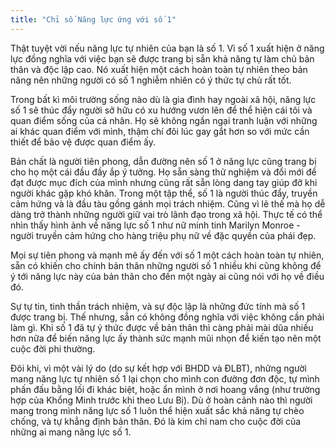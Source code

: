 ```yaml
---
title: "Chỉ số Năng lực ứng với số 1"
---
```


Thật tuyệt vời nếu năng lực tự nhiên của bạn là số 1. Vì số 1 xuất hiện ở năng lực đồng nghĩa với việc bạn sẽ được trang bị sẵn khả năng tự làm chủ bản thân và độc lập cao. Nó xuất hiện một cách hoàn toàn tự nhiên theo bản năng nên những người có số 1 nghiễm nhiên có ý thức tự chủ rất tốt. 

Trong bất kì môi trường sống nào dù là gia đình hay ngoài xã hội, năng lực số 1 sẽ thúc đẩy người sở hữu có xu hướng vươn lên để thể hiện cái tôi và quan điểm sống của cá nhân. Họ sẽ không ngần ngại tranh luận với những ai khác quan điểm với mình, thậm chí đôi lúc gay gắt hơn so với mức cần thiết để bảo vệ được quan điểm ấy. 

Bản chất là người tiên phong, dẫn đường nên số 1 ở năng lực cũng trang bị cho họ một cái đầu đầy ắp ý tưởng. Họ sẵn sàng thử nghiệm và đổi mới để đạt được mục đích của mình nhưng cũng rất sẵn lòng dang tay giúp đỡ khi người khác gặp khó khăn. 
Trong một tập thể, số 1 là người thúc đẩy, truyền cảm hứng và là đầu tàu gồng gánh mọi trách nhiệm. Cũng vì lẽ thế mà họ dễ dàng trở thành những người giữ vai trò lãnh đạo trong xã hội. Thực tế có thể nhìn thấy hình ảnh về năng lực số 1 như nữ minh tinh Marilyn Monroe - người truyền cảm hứng cho hàng triệu phụ nữ về đặc quyền của phái đẹp. 

Mọi sự tiên phong và mạnh mẽ ấy đến với số 1 một cách hoàn toàn tự nhiên, sẵn có khiến cho chính bản thân những người số 1 nhiều khi cũng không để ý tới năng lực này của bản thân cho đến một ngày ai cũng nói với họ về điều đó. 

Sự tự tin, tinh thần trách nhiệm, và sự độc lập là những đức tính mà số 1 được trang bị. Thế nhưng, sẵn có không đồng nghĩa với việc không cần phải làm gì. Khi số 1 đã tự ý thức được về bản thân thì càng phải mài dũa nhiều hơn nữa để biến năng lực ấy thành sức mạnh mũi nhọn để kiến tạo nên một cuộc đời phi thường. 

Đôi khi, vì một vài lý do (do sự kết hợp với BHDD và ĐLBT), những người mang năng lực tự nhiên số 1 lại chọn cho mình con đường đơn độc, tự mình phấn đấu bằng lối đi khác biệt, hoặc ẩn mình ở nơi hoang vắng (như trường hợp của Khổng Minh trước khi theo Lưu Bị). Dù ở hoàn cảnh nào thì người mang trong mình năng lực số 1 luôn thể hiện xuất sắc khả năng tự chèo chống, và tự khẳng định bản thân. Đó là kim chỉ nam cho cuộc đời của những ai mang năng lực số 1.
